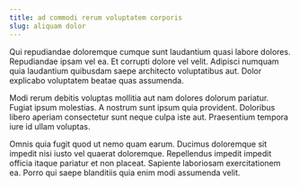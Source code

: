 ```yaml
---
title: ad commodi rerum voluptatem corporis
slug: aliquam dolor
---
```


Qui repudiandae doloremque cumque sunt laudantium quasi labore dolores. Repudiandae ipsam vel ea. Et corrupti dolore vel velit. Adipisci numquam quia laudantium quibusdam saepe architecto voluptatibus aut. Dolor explicabo voluptatem beatae quas assumenda.

Modi rerum debitis voluptas mollitia aut nam dolores dolorum pariatur. Fugiat ipsum molestias. A nostrum sunt ipsum quia provident. Doloribus libero aperiam consectetur sunt neque culpa iste aut. Praesentium tempora iure id ullam voluptas.

Omnis quia fugit quod ut nemo quam earum. Ducimus doloremque sit impedit nisi iusto vel quaerat doloremque. Repellendus impedit impedit officia itaque pariatur et non placeat. Sapiente laboriosam exercitationem ea. Porro qui saepe blanditiis quia enim modi assumenda velit.

